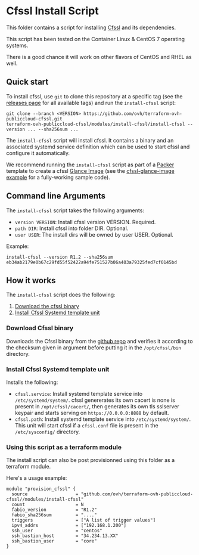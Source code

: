 # Cfssl Install Script

This folder contains a script for installing [Cfssl](https://github.com/cloudflare/cfssl) and its dependencies.

This script has been tested on the Container Linux & CentOS 7 operating systems.

There is a good chance it will work on other flavors of CentOS and RHEL as well.

## Quick start

<!-- TODO: update the clone URL to the final URL when this Module is released -->

To install cfssl, use `git` to clone this repository at a specific tag (see the [releases page](../../../../releases) 
for all available tags) and run the `install-cfssl` script:

```
git clone --branch <VERSION> https://github.com/ovh/terraform-ovh-publiccloud-cfssl.git
terraform-ovh-publiccloud-cfssl/modules/install-cfssl/install-cfssl --version ... --sha256sum ...
```

The `install-cfssl` script will install cfssl.
It contains a binary and an associated systemd service definition which can be used to start cfssl and configure it automatically.

We recommend running the `install-cfssl` script as part of a [Packer](https://www.packer.io/) template to create a cfssl [Glance Image](https://docs.openstack.org/glance/latest/) (see the [cfssl-glance-image example](../../examples/cfssl-glance-image) for a fully-working sample code). 

## Command line Arguments

The `install-cfssl` script takes the following arguments:

* `version VERSION`: Install cfssl version VERSION. Required. 
* `path DIR`: Install cfssl into folder DIR. Optional.
* `user USER`: The install dirs will be owned by user USER. Optional.

Example:

```
install-cfssl --version R1.2 --sha256sum eb34ab2179e0b67c29fd55f52422a94fe751527b06a403a79325fed7cf0145bd
```

## How it works

The `install-cfssl` script does the following:

1. [Download the cfssl binary](#download-cfssl-binary)
1. [Install Cfssl Systemd template unit](#install-cfssl-systemd-template-unit)


### Download Cfssl binary

Downloads the Cfssl binary from the [github repo](https://github.com/cloudflare/cfssl) 
and verifies it according to the checksum given in argument before putting it 
in the `/opt/cfssl/bin` directory.

### Install Cfssl Systemd template unit

Installs the following:

* `cfssl.service`: Install systemd template service into `/etc/systemd/system/`. 
  cfssl genererates its own cacert is none is present in `/opt/cfssl/cacert/`,
  then generates its own tls sslserver keypair and starts serving on `https://0.0.0.0:8888` 
  by default.
* `cfssl.path`: Install systemd template service into `/etc/systemd/system/`. 
  This unit will start cfssl if a `cfssl.conf` file is present in the `/etc/sysconfig/` 
  directory.


### Using this script as a terraform module

The install script can also be post provisionned using this folder as a terraform module.

Here's a usage example:

```hcl
module "provision_cfssl" {
  source                  = "github.com/ovh/terraform-ovh-publiccloud-cfssl//modules/install-cfssl"
  count                   = N
  fabio_version           = "R1.2"
  fabio_sha256sum         = "...."
  triggers                = ["A list of trigger values"]
  ipv4_addrs              = ["192.168.1.200"]
  ssh_user                = "centos"
  ssh_bastion_host        = "34.234.13.XX"
  ssh_bastion_user        = "core"
}
```
